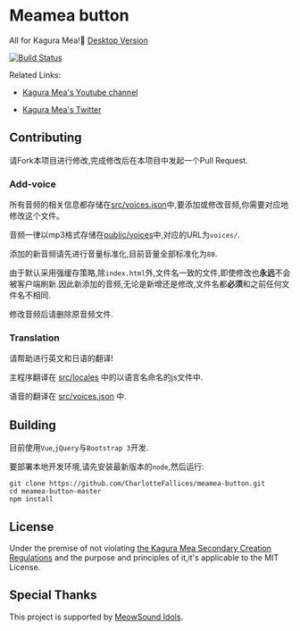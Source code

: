 # Meamea button

All for Kagura Mea!🍥 [Desktop Version](https://github.com/daflyinbed/meaButton)

[![Build Status](https://travis-ci.org/zyzsdy/meamea-button.svg?branch=master)](https://travis-ci.org/zyzsdy/meamea-button)

Related Links:

* [Kagura Mea's Youtube channel](https://www.youtube.com/channel/UCWCc8tO-uUl_7SJXIKJACMw)

* [Kagura Mea's Twitter](https://twitter.com/KaguraMea_VoV)

## Contributing

请Fork本项目进行修改,完成修改后在本项目中发起一个Pull Request.

### Add-voice

所有音频的相关信息都存储在[src/voices.json](src/voices.json)中,要添加或修改音频,你需要对应地修改这个文件。

音频一律以mp3格式存储在[public/voices](public/voices)中,对应的URL为`voices/`.

添加的新音频请先进行音量标准化,目前音量全部标准化为`80`.

由于默认采用强缓存策略,除`index.html`外,文件名一致的文件,即使修改也**永远**不会被客户端刷新.因此新添加的音频,无论是新增还是修改,文件名都**必须**和之前任何文件名不相同.

修改音频后请删除原音频文件.

### Translation

请帮助进行英文和日语的翻译!

主程序翻译在 [src/locales](src/locales) 中的以语言名命名的js文件中.

语音的翻译在 [src/voices.json](src/voices.json) 中.

## Building

目前使用`Vue`,`jQuery`与`Bootstrap 3`开发.

要部署本地开发环境,请先安装最新版本的`node`,然后运行:

```shell
git clone https://github.com/CharlotteFallices/meamea-button.git
cd meamea-button-master
npm install
```

## License

Under the premise of not violating [the Kagura Mea Secondary Creation Regulations](https://bilibili.com/read/6597175) and the purpose and principles of it,it's applicable to the MIT License.

## Special Thanks

This project is supported by [MeowSound Idols](https://github.com/MeowSound-Idols).
